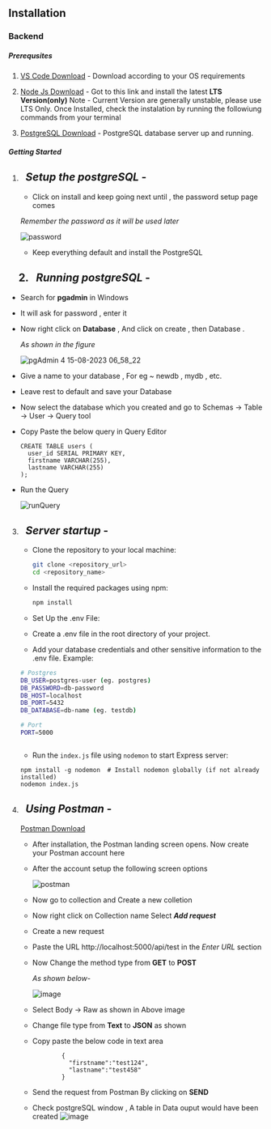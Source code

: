 ## Installation
### Backend

##### **Prerequsites**

1. [VS Code Download](https://code.visualstudio.com/download) - Download according to your OS requirements
2. [Node Js Download](https://nodejs.org/en) - Got to this link and install the latest **LTS Version(only)** Note - Current Version are generally unstable, please use LTS Only.
Once Installed, check the instalation by running the followiung commands from your terminal

3. [PostgreSQL Download](https://www.postgresql.org/download/) - PostgreSQL database server up and running.


##### **Getting Started**

1. &nbsp; _Setup the **postgreSQL**_ -
   -
   - Click on install and keep going next until , the password setup page comes
     
    _Remember the password as it will be used later_
   
    ![password](https://github.com/rohit-rambade/mmc-backend/assets/86614477/629f2b58-299f-40d4-81f7-13207a869541)


   - Keep everything default and install the PostgreSQL

&nbsp;
&nbsp;
2. &nbsp; _Running postgreSQL_ -
  -
  -  Search for **pgadmin** in Windows
  
  - It will ask for password , enter it
  
  - Now right click on **Database** , And click on create , then Database .

     _As shown in the figure_
    
    ![pgAdmin 4 15-08-2023 06_58_22](https://github.com/Shanvithegreat0/mmc_backend_setup/assets/103589784/e596a95b-e71b-4fd3-a008-bd99634e1925)

- Give a name to your database , For eg ~ newdb , mydb , etc.

- Leave rest to default and save your Database

- Now select the database which you created and go to Schemas -> Table -> User -> Query tool

- Copy Paste the below query in Query Editor

  ```
  CREATE TABLE users (
    user_id SERIAL PRIMARY KEY,
    firstname VARCHAR(255),
    lastname VARCHAR(255)
  );
  ```
- Run the Query <br/>

    ![runQuery](https://github.com/rohit-rambade/mmc-backend/assets/86614477/3410d4ab-467b-4518-a249-bc90bbd93285)


3. &nbsp; _Server startup_ -
   -

   - Clone the repository to your local machine:
      ```bash
      git clone <repository_url>
      cd <repository_name>
      ```
   - Install the required packages using npm:
      ```bash
      npm install
      ```
   - Set Up the .env File:
   - Create a .env file in the root directory of your project.

   - Add your database credentials and other sensitive information to the .env file. 
    Example:
    ```bash
    # Postgres 
    DB_USER=postgres-user (eg. postgres)
    DB_PASSWORD=db-password
    DB_HOST=localhost
    DB_PORT=5432
    DB_DATABASE=db-name (eg. testdb)
    
    # Port
    PORT=5000
    
    
    
    ```
   - Run the `index.js` file using `nodemon` to start Express server:
    ```
    npm install -g nodemon  # Install nodemon globally (if not already installed)
    nodemon index.js
    
    ```

4. &nbsp; _Using Postman_ -
     -
     [Postman Download](https://www.postman.com/downloads/)
    - After installation, the Postman landing screen opens. Now create your Postman account here

    - After the account setup the following screen options

      ![postman](https://github.com/rohit-rambade/mmc-backend/assets/86614477/b4581800-3671-485f-a5c6-139cc6ab727c)

    
    - Now go to collection and Create a new colletion 

    - Now right click on Collection name Select _**Add request**_
    - Create a new request

     - Paste the URL http://localhost:5000/api/test in the _Enter URL_ section

     - Now Change the method type from **GET** to **POST**
    
       _As shown below-_
       
         ![image](https://github.com/rohit-rambade/mmc-backend/assets/86614477/de3405de-5d60-407f-b84a-fd1ebf3beb55)

       
     - Select Body -> Raw as shown in Above image

     - Change file type from **Text** to **JSON** as shown

     - Copy paste the below code in text area
          ```
                  {
                    "firstname":"test124",
                    "lastname":"test458"
                  }
          ```

     - Send the request from Postman By clicking on **SEND**

     - Check postgreSQL window , A table in Data ouput would have been created
         ![image](https://github.com/rohit-rambade/mmc-backend/assets/86614477/9e7489a3-aef9-43a6-b53b-79d9c990c3be)


     


